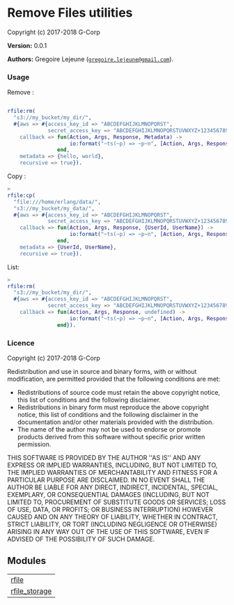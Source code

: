 

# Remove Files utilities #

Copyright (c) 2017-2018 G-Corp

__Version:__ 0.0.1

__Authors:__ Gregoire Lejeune ([`gregoire.lejeune@gmail.com`](mailto:gregoire.lejeune@gmail.com)).


### Usage ###
Remove :

```erlang

rfile:rm(
  "s3://my_bucket/my_dir/",
  #{aws => #{access_key_id => "ABCDEFGHIJKLMNOPQRST",
             secret_access_key => "ABCDEFGHIJKLMNOPQRSTUVWXYZ+1234567890---"},
    callback => fun(Action, Args, Response, Metadata) ->
                    io:format("~ts(~p) => ~p~n", [Action, Args, Response])
                end,
    metadata => {hello, world},
    recursive => true}).

```
Copy :

```erlang
>
rfile:cp(
  "file:///home/erlang/data/",
  "s3://my_bucket/my_data/",
  #{aws => #{access_key_id => "ABCDEFGHIJKLMNOPQRST",
             secret_access_key => "ABCDEFGHIJKLMNOPQRSTUVWXYZ+1234567890---"},
    callback => fun(Action, Args, Response, {UserId, UserName}) ->
                    io:format("~ts(~p) => ~p~n", [Action, Args, Response])
                end,
    metadata => {UserId, UserName},
    recursive => true}).

```
List:

```erlang
>
rfile:rm(
  "s3://my_bucket/my_dir/",
  #{aws => #{access_key_id => "ABCDEFGHIJKLMNOPQRST",
             secret_access_key => "ABCDEFGHIJKLMNOPQRSTUVWXYZ+1234567890---"},
    callback => fun(Action, Args, Response, undefined) ->
                    io:format("~ts(~p) => ~p~n", [Action, Args, Response])
                end}).

```


### Licence ###

Copyright (c) 2017-2018 G-Corp<br />

Redistribution and use in source and binary forms, with or without modification, are permitted provided that the following conditions are met:

* Redistributions of source code must retain the above copyright notice, this list of conditions and the following disclaimer.
* Redistributions in binary form must reproduce the above copyright notice, this list of conditions and the following disclaimer in the documentation and/or other materials provided with the distribution.
* The name of the author may not be used to endorse or promote products derived from this software without specific prior written permission.



THIS SOFTWARE IS PROVIDED BY THE AUTHOR ''AS IS'' AND ANY EXPRESS OR IMPLIED WARRANTIES, INCLUDING, BUT NOT LIMITED TO, THE IMPLIED WARRANTIES OF MERCHANTABILITY AND FITNESS FOR A PARTICULAR PURPOSE ARE DISCLAIMED. IN NO EVENT SHALL THE AUTHOR BE LIABLE FOR ANY DIRECT, INDIRECT, INCIDENTAL, SPECIAL, EXEMPLARY, OR CONSEQUENTIAL DAMAGES (INCLUDING, BUT NOT LIMITED TO, PROCUREMENT OF SUBSTITUTE GOODS OR SERVICES; LOSS OF USE, DATA, OR PROFITS; OR BUSINESS INTERRUPTION) HOWEVER CAUSED AND ON ANY THEORY OF LIABILITY, WHETHER IN CONTRACT, STRICT LIABILITY, OR TORT (INCLUDING NEGLIGENCE OR OTHERWISE) ARISING IN ANY WAY OUT OF THE USE OF THIS SOFTWARE, EVEN IF ADVISED OF THE POSSIBILITY OF SUCH DAMAGE.



## Modules ##


<table width="100%" border="0" summary="list of modules">
<tr><td><a href="https://github.com/G-Corp/rfile/blob/master/doc/rfile.md" class="module">rfile</a></td></tr>
<tr><td><a href="https://github.com/G-Corp/rfile/blob/master/doc/rfile_storage.md" class="module">rfile_storage</a></td></tr></table>

